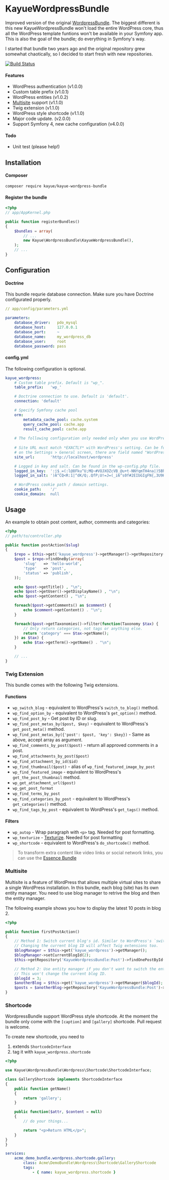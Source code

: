 # KayueWordpressBundle

Improved version of the original [WordpressBundle](https://github.com/kayue/WordpressBundle). The biggest different is this new KayueWordpressBundle won't load the entire WordPress core, thus all the WordPress template funtions won't be available in your Symfony app. This is also the goal of the bundle; do everything in Symfony's way.

I started that bundle two years ago and the original repository grew somewhat chaotically, so I decided to start fresh with new repositories.

[![Build Status](https://travis-ci.org/kayue/KayueWordpressBundle.png?branch=master)](https://travis-ci.org/kayue/KayueWordpressBundle)

#### Features

* WordPress authentication (v1.0.0)
* Custom table prefix (v1.0.1)
* WordPress entities (v1.0.2)
* [Multisite](http://codex.wordpress.org/Create_A_Network) support (v1.1.0)
* Twig extension (v1.1.0)
* WordPress style shortcode (v1.1.0)
* Major code update. (v2.0.0)
* Support Symfony 4, new cache configuration (v4.0.0) 

#### Todo

* Unit test (please help!)

## Installation

#### Composer

```
composer require kayue/kayue-wordpress-bundle
```

#### Register the bundle

```php
<?php
// app/AppKernel.php

public function registerBundles()
{
    $bundles = array(
        // ...
        new Kayue\WordpressBundle\KayueWordpressBundle(),
    );
    // ...
}
```

## Configuration

#### Doctrine

This bundle requrie database connection. Make sure you have Doctrine configurated properly.

```yaml
// app/config/parameters.yml

parameters:
    database_driver:   pdo_mysql
    database_host:     127.0.0.1
    database_port:     ~
    database_name:     my_wordpress_db
    database_user:     root
    database_password: pass
```

#### config.yml

The following configuration is optional.

```yaml
kayue_wordpress:
    # Custom table prefix. Default is "wp_".
    table_prefix:   'wp_'

    # Doctrine connection to use. Default is 'default'.
    connection: 'default'

    # Specify Symfony cache pool
    orm:
        metadata_cache_pool: cache.system
        query_cache_pool: cache.app
        result_cache_pool: cache.app
    
    # The following configuration only needed only when you use WordPress authentication. 
    
    # Site URL must match *EXACTLY* with WordPress's setting. Can be found
    # on the Settings > General screen, there are field named "WordPress Address"
    site_url:       'http://localhost/wordpress'

    # Logged in key and salt. Can be found in the wp-config.php file.
    logged_in_key:  ':j$_=(:l@8Fku^U;MQ~#VOJXOZcVB_@u+t-NNYqmTH4na|)5Bhs1|tF1IA|>tz*E'
    logged_in_salt: ')A^CQ<R:1|^dK/Q;.QfP;U!=J=(_i6^s0f#2EIbGIgFN{,3U9H$q|o/sJfWF`NRM'

    # WordPress cookie path / domain settings.
    cookie_path:    '/'
    cookie_domain:  null
```

## Usage

An example to obtain post content, author, comments and categories:

```php
<?php
// path/to/controller.php

public function postAction($slug)
{
    $repo = $this->get('kayue_wordpress')->getManager()->getRepository('KayueWordpressBundle:Post');
    $post = $repo->findOneBy(array(
        'slug'   => 'hello-world',
        'type'   => 'post',
        'status' => 'publish',
    ));

    echo $post->getTitle() , "\n";
    echo $post->getUser()->getDisplayName() , "\n";
    echo $post->getContent() , "\n";

    foreach($post->getComments() as $comment) {
        echo $comment->getContent() . "\n";
    }

    foreach($post->getTaxonomies()->filter(function(Taxonomy $tax) {
        // Only return categories, not tags or anything else.
        return 'category' === $tax->getName();
    }) as $tax) {
        echo $tax->getTerm()->getName() . "\n";
    }

    // ...
}
```

### Twig Extension

This bundle comes with the following Twig extensions.

#### Functions

* `wp_switch_blog` - equivalent to WordPress's `switch_to_blog()` method.
* `wp_find_option_by` - equivalent to WordPress's `get_option()` method.
* `wp_find_post_by` - Get post by ID or slug.
* `wp_find_post_metas_by($post, $key)` - equivalent to WordPress's `get_post_meta()` method.
* `wp_find_post_metas_by({'post': $post, 'key': $key})` - Same as above, accept array as argument.
* `wp_find_comments_by_post($post)` - return all approved comments in a post.
* `wp_find_attachments_by_post($post)`
* `wp_find_attachment_by_id($id)`
* `wp_find_thumbnail($post)` - alias of `wp_find_featured_image_by_post`
* `wp_find_featured_image` - equivalent to WordPress's `get_the_post_thumbnail` method.
* `wp_get_attachment_url($post)`
* `wp_get_post_format`
* `wp_find_terms_by_post`
* `wp_find_categories_by_post` - equivalent to WordPress's `get_categories()` method.
* `wp_find_tags_by_post` - equivalent to WordPress's `get_tags()` method.

#### Filters

* `wp_autop` - Wrap paragraph with `<p>` tag. Needed for post formatting.
* `wp_texturize` - [Texturize](http://codex.wordpress.org/How_WordPress_Processes_Post_Content#Texturize). Needed for post formatting
* `wp_shortcode` - equivalent to WordPress's `do_shortcode()` method.

> To transform extra content like video links or social network links, you can use the [Essence Bundle](https://github.com/kayue/KayueEssenceBundle)

### Multisite

Multisite is a feature of WordPress that allows multiple virtual sites to share a single WordPress installation. In this bundle, each blog (site) has its own entity manager. You need to use blog manager to retrive the blog and then the entity manager.

The following example shows you how to display the latest 10 posts in blog 2.

```php
<?php

public function firstPostAction()
{
    // Method 1: Switch current blog's id. Similar to WordPress's `switch_to_blog()` method.
    // Changing the current blog ID will affect Twig extensions too.
    $blogManager = $this->get('kayue_wordpress')->getManager();
    $blogManager->setCurrentBlogId(2);
    $this->getRepository('KayueWordpressBundle:Post')->findOnePostById(1);

    // Method 2: Use entity manager if you don't want to switch the entire blog.
    // This won't change the current blog ID.
    $blogId = 3;
    $anotherBlog = $this->get('kayue_wordpress')->getManager($blogId);
    $posts = $anotherBlog->getRepository('KayueWordpressBundle:Post')->findOneById(1);
}
```

### Shortcode

WordpressBundle support WordPress style shortcode. At the moment the bundle only come with the `[caption]` and `[gallery]` shortcode.
Pull request is welcome.

To create new shortcode, you need to

1. extends `ShortcodeInterface`
2. tag it with `kayue_wordpress.shortcode`

```php
<?php

use Kayue\WordpressBundle\Wordpress\Shortcode\ShortcodeInterface;

class GalleryShortcode implements ShortcodeInterface
{
    public function getName()
    {
        return 'gallery';
    }

    public function($attr, $content = null)
    {
        // do your things...

        return "<p>Return HTML</p>";
    }
}
}
```

```yaml
services:
    acme_demo_bundle.wordpress.shortcode.gallery:
        class: Acme\DemoBundle\Wordpress\Shortcode\GalleryShortcode
        tags:
            - { name: kayue_wordpress.shortcode }
```
